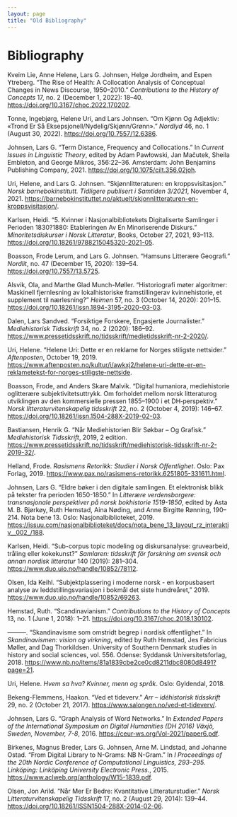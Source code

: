 ```yaml
---
layout: page
title: "Old Bibliography"
---
```

# Bibliography



Kveim Lie, Anne Helene, Lars G. Johnsen, Helge Jordheim, and Espen Ytreberg. “The Rise of Health: A Collocation Analysis of Conceptual Changes in News Discourse, 1950–2010.” *Contributions to the History of Concepts* 17, no. 2 (December 1, 2022): 18–40. <https://doi.org/10.3167/choc.2022.170202>.

Tonne, Ingebjørg, Helene Uri, and Lars Johnsen. “Om Kjønn Og Adjektiv: «Trond Er Så Eksepsjonell/Nydelig/Skjønn/Grønn».” *Nordlyd* 46, no. 1 (August 30, 2022). <https://doi.org/10.7557/12.6386>.

Johnsen, Lars G. “Term Distance, Frequency and Collocations.” In *Current Issues in Linguistic Theory*, edited by Adam Pawłowski, Jan Mačutek, Sheila Embleton, and George Mikros, 356:22–36. Amsterdam: John Benjamins Publishing Company, 2021. <https://doi.org/10.1075/cilt.356.02joh>.

Uri, Helene, and Lars G. Johnsen. “Skjønnlitteraturen: en kroppsvisitasjon.” *Norsk barnebokinstitutt. Tidligere publisert i Samtiden 3/2021*, November 4, 2021. <https://barnebokinstituttet.no/aktuelt/skjonnlitteraturen-en-kroppsvisitasjon/>.

Karlsen, Heidi. “5. Kvinner i Nasjonalbibliotekets Digitaliserte Samlinger i Perioden 1830?1880: Etableringen Av En Minoriserende Diskurs.” *Minoritetsdiskurser i Norsk Litteratur*, Books, October 27, 2021, 93–113. <https://doi.org/10.18261/9788215045320-2021-05>.

Boasson, Frode Lerum, and Lars G. Johnsen. “Hamsuns Litterære Geografi.” *Nordlit*, no. 47 (December 15, 2020): 139–54. <https://doi.org/10.7557/13.5725>.

Alsvik, Ola, and Marthe Glad Munch-Møller. “Historiografi møter algoritmer: Maskinell fjernlesning av lokalhistoriske framstillingerav kvinnehistorie, et supplement til nærlesning?” *Heimen* 57, no. 3 (October 14, 2020): 201–15. <https://doi.org/10.18261/issn.1894-3195-2020-03-03>.

Dalen, Lars Sandved. “Forsiktige Forskere, Engasjerte Journalister.” *Mediehistorisk Tidsskrift* 34, no. 2 (2020): 186–92. <https://www.pressetidsskrift.no/tidsskrift/medietidsskrift-nr-2-2020/>.

Uri, Helene. “Helene Uri: Dette er en reklame for Norges stiligste nettsider.” *Aftenposten*, October 19, 2019. <https://www.aftenposten.no/kultur/i/awkxj2/helene-uri-dette-er-en-reklametekst-for-norges-stiligste-nettside>.

Boasson, Frode, and Anders Skare Malvik. “Digital humaniora, mediehistorie oglitterære subjektivitetsuttrykk. Om forholdet mellom norsk litteraturog utviklingen av den kommersielle pressen 1855–1900 i et DH‑perspektiv.” *Norsk litteraturvitenskapelig tidsskrift* 22, no. 2 (October 4, 2019): 146–67. <https://doi.org/10.18261/issn.1504-288X-2019-02-03>.

Bastiansen, Henrik G. “Når Mediehistorien Blir Søkbar – Og Grafisk.” *Mediehistorisk Tidsskrift*, 2019, 2 edition. <https://www.pressetidsskrift.no/tidsskrift/mediehistorisk-tidsskrift-nr-2-2019-32/>.

Helland, Frode. *Rasismens Retorikk: Studier i Norsk Offentlighet*. Oslo: Pax Forlag, 2019. <https://www.pax.no/rasismens-retorikk.6251805-331611.html>.

Johnsen, Lars G. “Eldre bøker i den digitale samlingen. Et elektronisk blikk på tekster fra perioden 1650-1850.” In *Litterære verdensborgere: transnasjonale perspektiver på norsk bokhistorie 1519-1850*, edited by Asta M. B. Bjørkøy, Ruth Hemstad, Aina Nøding, and Anne Birgitte Rønning, 190–214. Nota bene 13. Oslo: Nasjonalbiblioteket, 2019. <https://issuu.com/nasjonalbiblioteket/docs/nota_bene_13_layout_rz_interaktiv__002_/188>.

Karlsen, Heidi. “Sub-corpus topic modeling og diskursanalyse: gruvearbeid, tråling eller kokekunst?” *Samlaren: tidsskrift för forskning om svensk och annan nordisk litteratur* 140 (2019): 281–304. <https://www.duo.uio.no/handle/10852/78112>.

Olsen, Ida Keihl. “Subjektplassering i moderne norsk - en korpusbasert analyse av leddstillingsvariasjon i bokmål det siste hundreåret,” 2019. <https://www.duo.uio.no/handle/10852/69263>.

Hemstad, Ruth. “Scandinavianism.” *Contributions to the History of Concepts* 13, no. 1 (June 1, 2018): 1–21. <https://doi.org/10.3167/choc.2018.130102>.

———. “Skandinavisme som omstridt begrep i nordisk offentlighet.” In *Skandinavismen: vision og virkning*, edited by Ruth Hemstad, Jes Fabricius Møller, and Dag Thorkildsen. University of Southern Denmark studies in history and social sciences, vol. 556. Odense: Syddansk Universitetsforlag, 2018. <https://www.nb.no/items/81a1839cbe2ce0cd8211dbc8080d8491?page=21>.

Uri, Helene. *Hvem sa hva? Kvinner, menn og språk*. Oslo: Gyldendal, 2018.

Bekeng-Flemmens, Haakon. “Ved et tideverv.” *Arr – idéhistorisk tidsskrift* 29, no. 2 (October 21, 2017). <https://www.salongen.no/ved-et-tideverv/>.

Johnsen, Lars G. “Graph Analysis of Word Networks.” In *Extended Papers of the International Symposium on Digital Humanities (DH 2016) Växjö, Sweden, November, 7-8*, 2016. <https://ceur-ws.org/Vol-2021/paper6.pdf>.

Birkenes, Magnus Breder, Lars G. Johnsen, Arne M. Lindstad, and Johanne Ostad. “From Digital Library to N-Grams: NB N-Gram.” In *I Proceedings of the 20th Nordic Conference of Computational Linguistics, 293–295. Linköping: Linköping University Electronic Press.*, 2015. <https://www.aclweb.org/anthology/W15-1839.pdf>.

Olsen, Jon Arild. “Når Mer Er Bedre: Kvantitative Litteraturstudier.” *Norsk Litteraturvitenskapelig Tidsskrift* 17, no. 2 (August 29, 2014): 139–44. <https://doi.org/10.18261/ISSN1504-288X-2014-02-06>.



